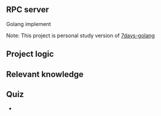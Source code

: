 ## RPC server
Golang implement

Note: This project is personal study version of [7days-golang](https://github.com/geektutu/7days-golang)

## Project logic


## Relevant knowledge

## Quiz
- 
